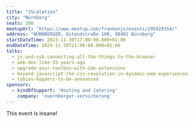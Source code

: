 ```yaml
---
title: "JScalation"
city: "Nürnberg"
seats: 200
meetupUrl: "https://www.meetup.com/frankenjs/events/295929354/"
address: "NÜRNBERGER, Ostendstraße 100, 90482 Nürnberg"
startDateTime: 2023-11-30T17:00:00.000+01:00
endDateTime: 2023-11-30T21:00:00.000+01:00
talks: 
  - js-and-usb-connecting-all-the-things-to-the-browser
  - web-dev-like-15-years-ago
  - upgrade-your-toolbox-with-ide-extensions
  - beyond-javascript-the-css-revolution-in-dynamic-web-experiences
  - tobias-koppers-to-be-announced
sponsors: 
  - kindOfSupport: 'Hosting and Catering'
    company: 'nuernberger-versicherung'
---
```


This event is insane!